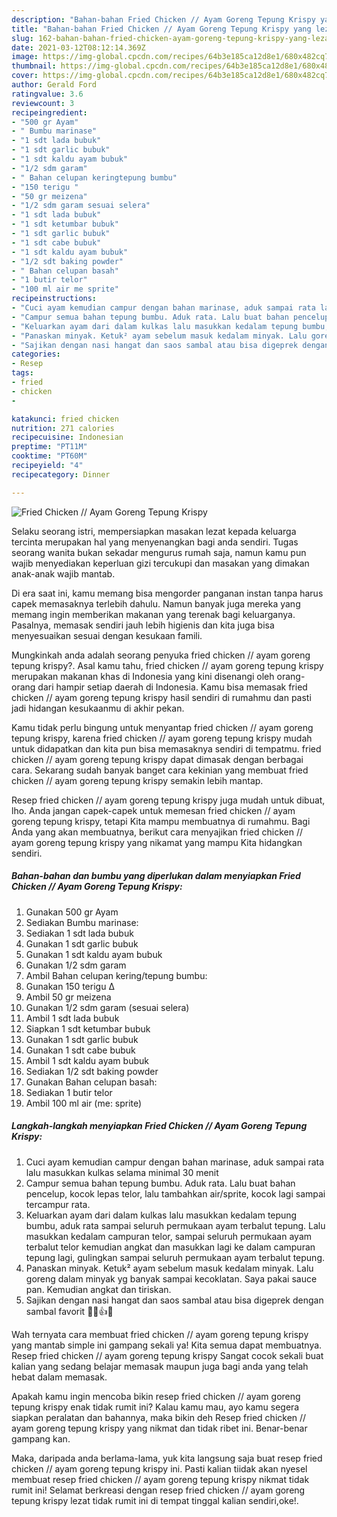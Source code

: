 ```yaml
---
description: "Bahan-bahan Fried Chicken // Ayam Goreng Tepung Krispy yang lezat dan Mudah Dibuat"
title: "Bahan-bahan Fried Chicken // Ayam Goreng Tepung Krispy yang lezat dan Mudah Dibuat"
slug: 162-bahan-bahan-fried-chicken-ayam-goreng-tepung-krispy-yang-lezat-dan-mudah-dibuat
date: 2021-03-12T08:12:14.369Z
image: https://img-global.cpcdn.com/recipes/64b3e185ca12d8e1/680x482cq70/fried-chicken-ayam-goreng-tepung-krispy-foto-resep-utama.jpg
thumbnail: https://img-global.cpcdn.com/recipes/64b3e185ca12d8e1/680x482cq70/fried-chicken-ayam-goreng-tepung-krispy-foto-resep-utama.jpg
cover: https://img-global.cpcdn.com/recipes/64b3e185ca12d8e1/680x482cq70/fried-chicken-ayam-goreng-tepung-krispy-foto-resep-utama.jpg
author: Gerald Ford
ratingvalue: 3.6
reviewcount: 3
recipeingredient:
- "500 gr Ayam"
- " Bumbu marinase"
- "1 sdt lada bubuk"
- "1 sdt garlic bubuk"
- "1 sdt kaldu ayam bubuk"
- "1/2 sdm garam"
- " Bahan celupan keringtepung bumbu"
- "150 terigu "
- "50 gr meizena"
- "1/2 sdm garam sesuai selera"
- "1 sdt lada bubuk"
- "1 sdt ketumbar bubuk"
- "1 sdt garlic bubuk"
- "1 sdt cabe bubuk"
- "1 sdt kaldu ayam bubuk"
- "1/2 sdt baking powder"
- " Bahan celupan basah"
- "1 butir telor"
- "100 ml air me sprite"
recipeinstructions:
- "Cuci ayam kemudian campur dengan bahan marinase, aduk sampai rata lalu masukkan kulkas selama minimal 30 menit"
- "Campur semua bahan tepung bumbu. Aduk rata. Lalu buat bahan pencelup, kocok lepas telor, lalu tambahkan air/sprite, kocok lagi sampai tercampur rata."
- "Keluarkan ayam dari dalam kulkas lalu masukkan kedalam tepung bumbu, aduk rata sampai seluruh permukaan ayam terbalut tepung. Lalu masukkan kedalam campuran telor, sampai seluruh permukaan ayam terbalut telor kemudian angkat dan masukkan lagi ke dalam campuran tepung lagi, gulingkan sampai seluruh permukaan ayam terbalut tepung."
- "Panaskan minyak. Ketuk² ayam sebelum masuk kedalam minyak. Lalu goreng dalam minyak yg banyak sampai kecoklatan. Saya pakai sauce pan. Kemudian angkat dan tiriskan."
- "Sajikan dengan nasi hangat dan saos sambal atau bisa digeprek dengan sambal favorit 🍗🍚👍😋"
categories:
- Resep
tags:
- fried
- chicken
- 

katakunci: fried chicken  
nutrition: 271 calories
recipecuisine: Indonesian
preptime: "PT11M"
cooktime: "PT60M"
recipeyield: "4"
recipecategory: Dinner

---
```



![Fried Chicken // Ayam Goreng Tepung Krispy](https://img-global.cpcdn.com/recipes/64b3e185ca12d8e1/680x482cq70/fried-chicken-ayam-goreng-tepung-krispy-foto-resep-utama.jpg)

Selaku seorang istri, mempersiapkan masakan lezat kepada keluarga tercinta merupakan hal yang menyenangkan bagi anda sendiri. Tugas seorang  wanita bukan sekadar mengurus rumah saja, namun kamu pun wajib menyediakan keperluan gizi tercukupi dan masakan yang dimakan anak-anak wajib mantab.

Di era  saat ini, kamu memang bisa mengorder panganan instan tanpa harus capek memasaknya terlebih dahulu. Namun banyak juga mereka yang memang ingin memberikan makanan yang terenak bagi keluarganya. Pasalnya, memasak sendiri jauh lebih higienis dan kita juga bisa menyesuaikan sesuai dengan kesukaan famili. 



Mungkinkah anda adalah seorang penyuka fried chicken // ayam goreng tepung krispy?. Asal kamu tahu, fried chicken // ayam goreng tepung krispy merupakan makanan khas di Indonesia yang kini disenangi oleh orang-orang dari hampir setiap daerah di Indonesia. Kamu bisa memasak fried chicken // ayam goreng tepung krispy hasil sendiri di rumahmu dan pasti jadi hidangan kesukaanmu di akhir pekan.

Kamu tidak perlu bingung untuk menyantap fried chicken // ayam goreng tepung krispy, karena fried chicken // ayam goreng tepung krispy mudah untuk didapatkan dan kita pun bisa memasaknya sendiri di tempatmu. fried chicken // ayam goreng tepung krispy dapat dimasak dengan berbagai cara. Sekarang sudah banyak banget cara kekinian yang membuat fried chicken // ayam goreng tepung krispy semakin lebih mantap.

Resep fried chicken // ayam goreng tepung krispy juga mudah untuk dibuat, lho. Anda jangan capek-capek untuk memesan fried chicken // ayam goreng tepung krispy, tetapi Kita mampu membuatnya di rumahmu. Bagi Anda yang akan membuatnya, berikut cara menyajikan fried chicken // ayam goreng tepung krispy yang nikamat yang mampu Kita hidangkan sendiri.

<!--inarticleads1-->

##### Bahan-bahan dan bumbu yang diperlukan dalam menyiapkan Fried Chicken // Ayam Goreng Tepung Krispy:

1. Gunakan 500 gr Ayam
1. Sediakan  Bumbu marinase:
1. Sediakan 1 sdt lada bubuk
1. Gunakan 1 sdt garlic bubuk
1. Gunakan 1 sdt kaldu ayam bubuk
1. Gunakan 1/2 sdm garam
1. Ambil  Bahan celupan kering/tepung bumbu:
1. Gunakan 150 terigu Δ
1. Ambil 50 gr meizena
1. Gunakan 1/2 sdm garam (sesuai selera)
1. Ambil 1 sdt lada bubuk
1. Siapkan 1 sdt ketumbar bubuk
1. Gunakan 1 sdt garlic bubuk
1. Gunakan 1 sdt cabe bubuk
1. Ambil 1 sdt kaldu ayam bubuk
1. Sediakan 1/2 sdt baking powder
1. Gunakan  Bahan celupan basah:
1. Sediakan 1 butir telor
1. Ambil 100 ml air (me: sprite)




<!--inarticleads2-->

##### Langkah-langkah menyiapkan Fried Chicken // Ayam Goreng Tepung Krispy:

1. Cuci ayam kemudian campur dengan bahan marinase, aduk sampai rata lalu masukkan kulkas selama minimal 30 menit
1. Campur semua bahan tepung bumbu. Aduk rata. Lalu buat bahan pencelup, kocok lepas telor, lalu tambahkan air/sprite, kocok lagi sampai tercampur rata.
1. Keluarkan ayam dari dalam kulkas lalu masukkan kedalam tepung bumbu, aduk rata sampai seluruh permukaan ayam terbalut tepung. Lalu masukkan kedalam campuran telor, sampai seluruh permukaan ayam terbalut telor kemudian angkat dan masukkan lagi ke dalam campuran tepung lagi, gulingkan sampai seluruh permukaan ayam terbalut tepung.
1. Panaskan minyak. Ketuk² ayam sebelum masuk kedalam minyak. Lalu goreng dalam minyak yg banyak sampai kecoklatan. Saya pakai sauce pan. Kemudian angkat dan tiriskan.
1. Sajikan dengan nasi hangat dan saos sambal atau bisa digeprek dengan sambal favorit 🍗🍚👍😋




Wah ternyata cara membuat fried chicken // ayam goreng tepung krispy yang mantab simple ini gampang sekali ya! Kita semua dapat membuatnya. Resep fried chicken // ayam goreng tepung krispy Sangat cocok sekali buat kalian yang sedang belajar memasak maupun juga bagi anda yang telah hebat dalam memasak.

Apakah kamu ingin mencoba bikin resep fried chicken // ayam goreng tepung krispy enak tidak rumit ini? Kalau kamu mau, ayo kamu segera siapkan peralatan dan bahannya, maka bikin deh Resep fried chicken // ayam goreng tepung krispy yang nikmat dan tidak ribet ini. Benar-benar gampang kan. 

Maka, daripada anda berlama-lama, yuk kita langsung saja buat resep fried chicken // ayam goreng tepung krispy ini. Pasti kalian tiidak akan nyesel membuat resep fried chicken // ayam goreng tepung krispy nikmat tidak rumit ini! Selamat berkreasi dengan resep fried chicken // ayam goreng tepung krispy lezat tidak rumit ini di tempat tinggal kalian sendiri,oke!.

